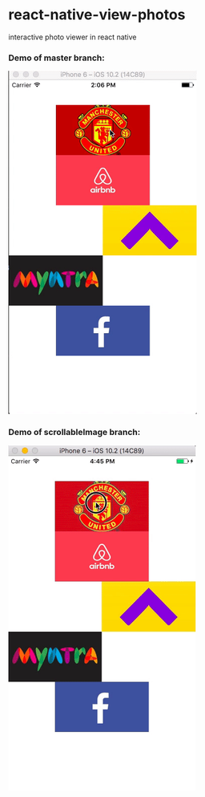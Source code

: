 # react-native-view-photos
interactive photo viewer in react native

### Demo of master branch:
![DEMO](/demo/photoView.gif)

### Demo of scrollableImage branch:
![DEMO](/demo/imageSlider.gif)
